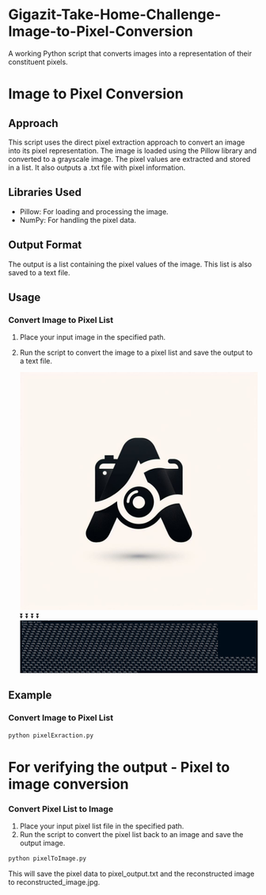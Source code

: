 # Gigazit-Take-Home-Challenge-Image-to-Pixel-Conversion
A working Python script that converts images into a representation of their constituent pixels.

# Image to Pixel Conversion

## Approach
This script uses the direct pixel extraction approach to convert an image into its pixel representation. The image is loaded using the Pillow library and converted to a grayscale image. The pixel values are extracted and stored in a list. It also outputs a .txt file with pixel information.

## Libraries Used
- Pillow: For loading and processing the image.
- NumPy: For handling the pixel data.

## Output Format
The output is a list containing the pixel values of the image. This list is also saved to a text file.

## Usage
### Convert Image to Pixel List
1. Place your input image in the specified path.
2. Run the script to convert the image to a pixel list and save the output to a text file.

   ![Test Image](https://raw.githubusercontent.com/arzmn/Gigazit-Take-Home-Challenge-Image-to-Pixel-Conversion/main/testImage.png)
   ⏬
   ⏬
   ⏬
   ⏬
   ![Pixel List](https://raw.githubusercontent.com/arzmn/Gigazit-Take-Home-Challenge-Image-to-Pixel-Conversion/main/Pixel%20List%20Screenshot.png)



## Example
### Convert Image to Pixel List
```bash
python pixelExraction.py
```

# For verifying the output - Pixel to image conversion

### Convert Pixel List to Image
1. Place your input pixel list file in the specified path.
2. Run the script to convert the pixel list back to an image and save the output image.

```bash
python pixelToImage.py
```
This will save the pixel data to pixel_output.txt and the reconstructed image to reconstructed_image.jpg.


